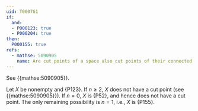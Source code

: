 ```yaml
---
uid: T000761
if:
  and:
  - P000123: true
  - P000204: true
then:
  P000155: true
refs:
  - mathse: 5090905
    name: Are cut points of a space also cut points of their connected neighborhoods?
---
```


See {{mathse:5090905}}.

Let $X$ be nonempty and {P123}.
If $n\ge 2$, $X$ does not have a cut point (see {{mathse:5090905}}).
If $n=0$, $X$ is {P52}, and hence does not have a cut point.
The only remaining possibility is $n=1$, i.e., $X$ is {P155}.

